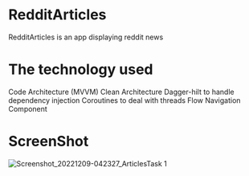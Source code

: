 # RedditArticles
RedditArticles is an app displaying reddit news 

# The technology used
Code Architecture (MVVM)
Clean Architecture
Dagger-hilt to handle dependency injection
Coroutines to deal with threads
Flow
Navigation Component
# ScreenShot 

![Screenshot_20221209-042327_ArticlesTask 1](https://user-images.githubusercontent.com/81937366/206611406-312704f1-08bb-46ab-ad31-eca42da57ee9.jpg)
